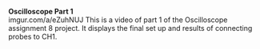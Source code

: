 **Oscilloscope Part 1**
</br > imgur.com/a/eZuhNUJ This is a video of part 1 of the Oscilloscope assignment 8 project. It displays the final set up and results of connecting probes to CH1. </br >
